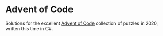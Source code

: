 # Advent of Code

Solutions for the excellent [Advent of Code](https://adventofcode.com/) collection of puzzles in 2020, written this time in C#.
